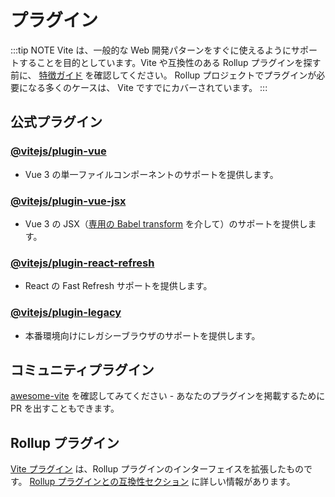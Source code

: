 # プラグイン

:::tip NOTE
Vite は、一般的な Web 開発パターンをすぐに使えるようにサポートすることを目的としています。Vite や互換性のある Rollup プラグインを探す前に、 [特徴ガイド](../guide/features.md) を確認してください。 Rollup プロジェクトでプラグインが必要になる多くのケースは、 Vite ですでにカバーされています。
:::

## 公式プラグイン

### [@vitejs/plugin-vue](https://github.com/vitejs/vite/tree/main/packages/plugin-vue)

- Vue 3 の単一ファイルコンポーネントのサポートを提供します。

### [@vitejs/plugin-vue-jsx](https://github.com/vitejs/vite/tree/main/packages/plugin-vue-jsx)

- Vue 3 の JSX（[専用の Babel transform](https://github.com/vuejs/jsx-next) を介して）のサポートを提供します。

### [@vitejs/plugin-react-refresh](https://github.com/vitejs/vite/tree/main/packages/plugin-react-refresh)

- React の Fast Refresh サポートを提供します。

### [@vitejs/plugin-legacy](https://github.com/vitejs/vite/tree/main/packages/plugin-legacy)

- 本番環境向けにレガシーブラウザのサポートを提供します。

## コミュニティプラグイン

[awesome-vite](https://github.com/vitejs/awesome-vite#plugins) を確認してみてください - あなたのプラグインを掲載するために PR を出すこともできます。

## Rollup プラグイン

[Vite プラグイン](../guide/api-plugin) は、Rollup プラグインのインターフェイスを拡張したものです。 [Rollup プラグインとの互換性セクション](../guide/api-plugin#rollup-plugin-compatibility) に詳しい情報があります。
